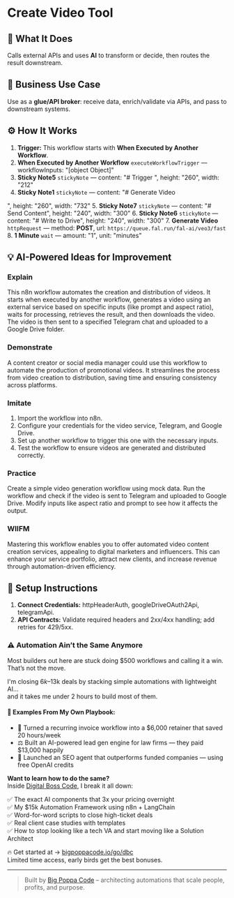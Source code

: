 # Create Video Tool
## 🚀 What It Does
Calls external APIs and uses **AI** to transform or decide, then routes the result downstream.

## 💼 Business Use Case
Use as a **glue/API broker**: receive data, enrich/validate via APIs, and pass to downstream systems.

## ⚙️ How It Works
1. **Trigger:** This workflow starts with **When Executed by Another Workflow**.
2. **When Executed by Another Workflow** `executeWorkflowTrigger` — workflowInputs: "[object Object]"
3. **Sticky Note5** `stickyNote` — content: "# Trigger
", height: "260", width: "212"
4. **Sticky Note1** `stickyNote` — content: "# Generate Video

", height: "260", width: "732"
5. **Sticky Note7** `stickyNote` — content: "# Send Content", height: "240", width: "300"
6. **Sticky Note6** `stickyNote` — content: "# Write to Drive", height: "240", width: "300"
7. **Generate Video** `httpRequest` — method: **POST**, url: `https://queue.fal.run/fal-ai/veo3/fast`
8. **1 Minute** `wait` — amount: "1", unit: "minutes"

## 💡 AI-Powered Ideas for Improvement
### Explain
This n8n workflow automates the creation and distribution of videos. It starts when executed by another workflow, generates a video using an external service based on specific inputs (like prompt and aspect ratio), waits for processing, retrieves the result, and then downloads the video. The video is then sent to a specified Telegram chat and uploaded to a Google Drive folder.

### Demonstrate
A content creator or social media manager could use this workflow to automate the production of promotional videos. It streamlines the process from video creation to distribution, saving time and ensuring consistency across platforms.

### Imitate
1. Import the workflow into n8n.
2. Configure your credentials for the video service, Telegram, and Google Drive.
3. Set up another workflow to trigger this one with the necessary inputs.
4. Test the workflow to ensure videos are generated and distributed correctly.

### Practice
Create a simple video generation workflow using mock data. Run the workflow and check if the video is sent to Telegram and uploaded to Google Drive. Modify inputs like aspect ratio and prompt to see how it affects the output.

### WIIFM
Mastering this workflow enables you to offer automated video content creation services, appealing to digital marketers and influencers. This can enhance your service portfolio, attract new clients, and increase revenue through automation-driven efficiency.

## 🔧 Setup Instructions
1. **Connect Credentials:** httpHeaderAuth, googleDriveOAuth2Api, telegramApi.
2. **API Contracts:** Validate required headers and 2xx/4xx handling; add retries for 429/5xx.

### ⚠️ Automation Ain’t the Same Anymore

Most builders out here are stuck doing $500 workflows and calling it a win.  
That’s not the move.  

I'm closing $6k–$13k deals by stacking simple automations with lightweight AI...  
and it takes me under 2 hours to build most of them.

#### 🧠 Examples From My Own Playbook:
- 🔁 Turned a recurring invoice workflow into a $6,000 retainer that saved 20 hours/week  
- ⚖️ Built an AI-powered lead gen engine for law firms — they paid $13,000 happily  
- 🚀 Launched an SEO agent that outperforms funded companies — using free OpenAI credits  

**Want to learn how to do the same?**  
Inside [Digital Boss Code](https://bigpoppacode.io/go/dbc), I break it all down:

✅ The exact AI components that 3x your pricing overnight  
✅ My $15k Automation Framework using n8n + LangChain  
✅ Word-for-word scripts to close high-ticket deals  
✅ Real client case studies with templates  
✅ How to stop looking like a tech VA and start moving like a Solution Architect  

🔥 Get started at → [bigpoppacode.io/go/dbc](https://bigpoppacode.io/go/dbc)  
Limited time access, early birds get the best bonuses.

---
> Built by [Big Poppa Code](https://bigpoppacode.io) – architecting automations that scale people, profits, and purpose.
